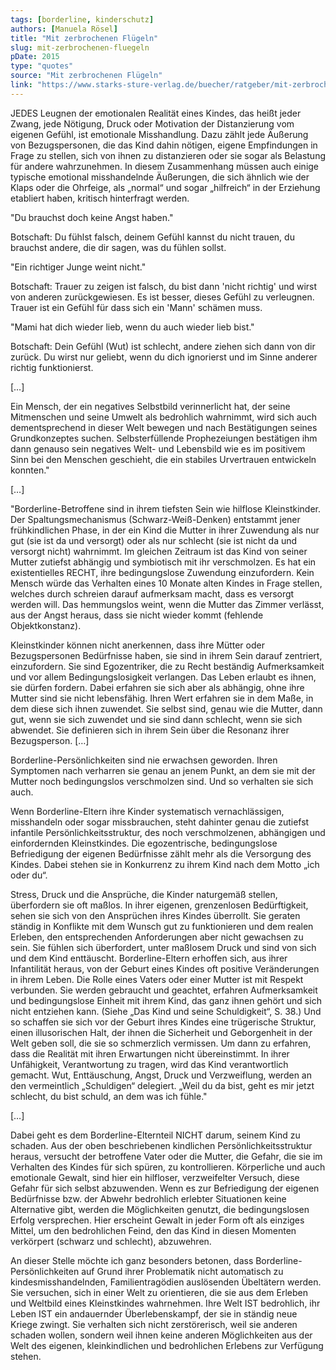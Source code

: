```yaml
---
tags: [borderline, kinderschutz]
authors: [Manuela Rösel]
title: "Mit zerbrochenen Flügeln"
slug: mit-zerbrochenen-fluegeln
pDate: 2015
type: "quotes"
source: "Mit zerbrochenen Flügeln"
link: "https://www.starks-sture-verlag.de/buecher/ratgeber/mit-zerbrochenen-fluegeln"
---
```


JEDES Leugnen der emotionalen Realität eines Kindes, das heißt jeder Zwang, jede Nötigung, Druck oder Motivation der Distanzierung vom eigenen Gefühl, ist emotionale Misshandlung. Dazu zählt jede Äußerung von Bezugspersonen, die das Kind dahin nötigen, eigene Empfindungen in Frage zu stellen, sich von ihnen zu distanzieren oder sie sogar als Belastung für andere wahrzunehmen. In diesem Zusammenhang müssen auch einige typische emotional misshandelnde Äußerungen, die sich ähnlich wie der Klaps oder die Ohrfeige, als „normal“ und sogar „hilfreich“ in der Erziehung etabliert haben, kritisch hinterfragt werden.

"Du brauchst doch keine Angst haben."

Botschaft: Du fühlst falsch, deinem Gefühl kannst du nicht trauen, du brauchst andere, die dir sagen, was du fühlen sollst.

"Ein richtiger Junge weint nicht."

Botschaft: Trauer zu zeigen ist falsch, du bist dann 'nicht richtig' und wirst von anderen zurückgewiesen. Es ist besser, dieses Gefühl zu verleugnen. Trauer ist ein Gefühl für dass sich ein 'Mann' schämen muss.

"Mami hat dich wieder lieb, wenn du auch wieder lieb bist."

Botschaft: Dein Gefühl (Wut) ist schlecht, andere ziehen sich dann von dir zurück. Du wirst nur geliebt, wenn du dich ignorierst und im Sinne anderer richtig funktionierst.

[…]

Ein Mensch, der ein negatives Selbstbild verinnerlicht hat, der seine Mitmenschen und seine Umwelt als bedrohlich wahrnimmt, wird sich auch dementsprechend in dieser Welt bewegen und nach Bestätigungen seines Grundkonzeptes suchen. Selbsterfüllende Prophezeiungen bestätigen ihm dann genauso sein negatives Welt- und Lebensbild wie es im positivem Sinn bei den Menschen geschieht, die ein stabiles Urvertrauen entwickeln konnten."

[…]

"Borderline-Betroffene sind in ihrem tiefsten Sein wie hilflose Kleinstkinder. Der Spaltungsmechanismus (Schwarz-Weiß-Denken) entstammt jener frühkindlichen Phase, in der ein Kind die Mutter in ihrer Zuwendung als nur gut (sie ist da und versorgt) oder als nur schlecht (sie ist nicht da und versorgt nicht) wahrnimmt. Im gleichen Zeitraum ist das Kind von seiner Mutter zutiefst abhängig und symbiotisch mit ihr verschmolzen. Es hat ein existentielles RECHT, ihre bedingungslose Zuwendung einzufordern. Kein Mensch würde das Verhalten eines 10 Monate alten Kindes in Frage stellen, welches durch schreien darauf aufmerksam macht, dass es versorgt werden will. Das hemmungslos weint, wenn die Mutter das Zimmer verlässt, aus der Angst heraus, dass sie nicht wieder kommt (fehlende Objektkonstanz).

Kleinstkinder können nicht anerkennen, dass ihre Mütter oder Bezugspersonen Bedürfnisse haben, sie sind in ihrem Sein darauf zentriert, einzufordern. Sie sind Egozentriker, die zu Recht beständig Aufmerksamkeit und vor allem Bedingungslosigkeit verlangen. Das Leben erlaubt es ihnen, sie dürfen fordern. Dabei erfahren sie sich aber als abhängig, ohne ihre Mutter sind sie nicht lebensfähig. Ihren Wert erfahren sie in dem Maße, in dem diese sich ihnen zuwendet. Sie selbst sind, genau wie die Mutter, dann gut, wenn sie sich zuwendet und sie sind dann schlecht, wenn sie sich abwendet. Sie definieren sich in ihrem Sein über die Resonanz ihrer Bezugsperson. […]

Borderline-Persönlichkeiten sind nie erwachsen geworden. Ihren Symptomen nach verharren sie genau an jenem Punkt, an dem sie mit der Mutter noch bedingungslos verschmolzen sind. Und so verhalten sie sich auch.

Wenn Borderline-Eltern ihre Kinder systematisch vernachlässigen, misshandeln oder sogar missbrauchen, steht dahinter genau die zutiefst infantile Persönlichkeitsstruktur, des noch verschmolzenen, abhängigen und einfordernden Kleinstkindes. Die egozentrische, bedingungslose Befriedigung der eigenen Bedürfnisse zählt mehr als die Versorgung des Kindes. Dabei stehen sie in Konkurrenz zu ihrem Kind nach dem Motto „ich oder du“.

Stress, Druck und die Ansprüche, die Kinder naturgemäß stellen, überfordern sie oft maßlos. In ihrer eigenen, grenzenlosen Bedürftigkeit, sehen sie sich von den Ansprüchen ihres Kindes überrollt. Sie geraten ständig in Konflikte mit dem Wunsch gut zu funktionieren und dem realen Erleben, den entsprechenden Anforderungen aber nicht gewachsen zu sein. Sie fühlen sich überfordert, unter maßlosem Druck und sind von sich und dem Kind enttäuscht. Borderline-Eltern erhoffen sich, aus ihrer Infantilität heraus, von der Geburt eines Kindes oft positive Veränderungen in ihrem Leben. Die Rolle eines Vaters oder einer Mutter ist mit Respekt verbunden. Sie werden gebraucht und geachtet, erfahren Aufmerksamkeit und bedingungslose Einheit mit ihrem Kind, das ganz ihnen gehört und sich nicht entziehen kann. (Siehe „Das Kind und seine Schuldigkeit“, S. 38.) Und so schaffen sie sich vor der Geburt ihres Kindes eine trügerische Struktur, einen illusorischen Halt, der ihnen die Sicherheit und Geborgenheit in der Welt geben soll, die sie so schmerzlich vermissen. Um dann zu erfahren, dass die Realität mit ihren Erwartungen nicht übereinstimmt. In ihrer Unfähigkeit, Verantwortung zu tragen, wird das Kind verantwortlich gemacht. Wut, Enttäuschung, Angst, Druck und Verzweiflung, werden an den vermeintlich „Schuldigen“ delegiert. „Weil du da bist, geht es mir jetzt schlecht, du bist schuld, an dem was ich fühle."

[…]

Dabei geht es dem Borderline-Elternteil NICHT darum, seinem Kind zu schaden. Aus der oben beschriebenen kindlichen Persönlichkeitsstruktur heraus, versucht der betroffene Vater oder die Mutter, die Gefahr, die sie im Verhalten des Kindes für sich spüren, zu kontrollieren. Körperliche und auch emotionale Gewalt, sind hier ein hilfloser, verzweifelter Versuch, diese Gefahr für sich selbst abzuwenden. Wenn es zur Befriedigung der eigenen Bedürfnisse bzw. der Abwehr bedrohlich erlebter Situationen keine Alternative gibt, werden die Möglichkeiten genutzt, die bedingungslosen Erfolg versprechen. Hier erscheint Gewalt in jeder Form oft als einziges Mittel, um den bedrohlichen Feind, den das Kind in diesen Momenten verkörpert (schwarz und schlecht), abzuwehren.

An dieser Stelle möchte ich ganz besonders betonen, dass Borderline-Persönlichkeiten auf Grund ihrer Problematik nicht automatisch zu kindesmisshandelnden, Familientragödien auslösenden Übeltätern werden. Sie versuchen, sich in einer Welt zu orientieren, die sie aus dem Erleben und Weltbild eines Kleinstkindes wahrnehmen. Ihre Welt IST bedrohlich, ihr Leben IST ein andauernder Überlebenskampf, der sie in ständig neue Kriege zwingt. Sie verhalten sich nicht zerstörerisch, weil sie anderen schaden wollen, sondern weil ihnen keine anderen Möglichkeiten aus der Welt des eigenen, kleinkindlichen und bedrohlichen Erlebens zur Verfügung stehen.
